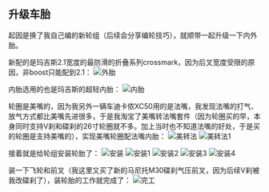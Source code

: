## 升级车胎
起因是换了我自己编的新轮组（后续会分享编轮技巧），就顺带一起升级一下内外胎。

新配的是玛吉斯2.1宽度的最防滑的折叠系列crossmark，因为后叉宽度受限的原因，非boost只能配到2.1：
![外胎](../images/0-维修自行车/15-升级车胎/外胎.webp)

内胎选用的也是玛吉斯的超轻内胎：
![内胎](../images/0-维修自行车/15-升级车胎/内胎.webp)

轮圈是美嘴的，因为我另外一辆车迪卡侬XC50用的是法嘴，我发现法嘴的打气、放气方式都比美嘴先进很多，于是我淘宝了美嘴转法嘴套件（因为轮圈买的早，本身同时支持V刹和碟刹的26寸轮圈就不多。加上当时也不知道法嘴的好处，于是买的轮圈是支持美嘴的），实现美嘴轮圈配法嘴内胎：
![美转法](../images/0-维修自行车/15-升级车胎/美转法.webp)
![美转法1](../images/0-维修自行车/15-升级车胎/美转法1.webp)

接着就是给轮组安装轮胎了：
![安装](../images/0-维修自行车/15-升级车胎/安装.webp)
![安装1](../images/0-维修自行车/15-升级车胎/安装1.webp)
![安装2](../images/0-维修自行车/15-升级车胎/安装2.webp)
![安装3](../images/0-维修自行车/15-升级车胎/安装3.webp)
![安装4](../images/0-维修自行车/15-升级车胎/安装4.jpg)

装一下飞轮和前叉（我这里又买了新的马尼托M30碟刹气压前叉，因为后续V刹被我改碟刹了），装轮胎的工作就完成了：
![完工](../images/0-维修自行车/15-升级车胎/完工.webp)
